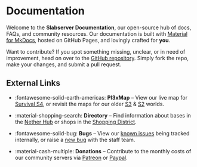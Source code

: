 # Documentation

Welcome to the **Slabserver Documentation**, our open-source hub of docs, FAQs, and community resources. Our documentation is built with [Material for MkDocs](https://squidfunk.github.io/mkdocs-material/), hosted on GitHub Pages, and lovingly crafted for **you**.

Want to contribute? If you spot something missing, unclear, or in need of improvement, head on over to the [GitHub repository](https://github.com/Slabserver/slabserver.github.io/). Simply fork the repo, make your changes, and submit a pull request.

## External Links

<div class="grid cards" markdown>

- :fontawesome-solid-earth-americas: __Pl3xMap__ – View our live map for [Survival S4](https://map.slabserver.org), or revisit the maps for our older [S3](https://s3map.slabserver.org/) & [S2](https://s2map.slabserver.org/) worlds.

- :material-shopping-search: **Directory** – Find information about bases in the [Nether Hub](https://slabserver.org/hub) or shops in the [Shopping District](https://slabserver.org/shops).

- :fontawesome-solid-bug: __Bugs__ – View our [known issues](https://github.com/Slabserver/Slabserver-Bugs/issues) being tracked internally, or raise a [new bug](https://github.com/Slabserver/Slabserver-Bugs/issues/new?assignees=&labels=Bug&projects=&template=bug_report.yml) with the staff team.

- :material-cash-multiple: **Donations** – Contribute to the monthly costs of our community servers via [Patreon](https://slabserver.org/patreon) or [Paypal](https://slabserver.org/paypal).

</div>